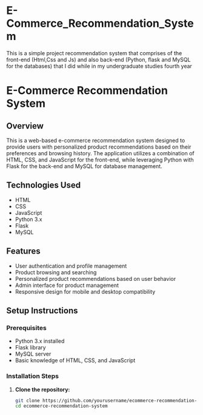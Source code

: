# E-Commerce_Recommendation_System
This is a simple project recommendation system that comprises of the front-end (Html,Css and Js) and also back-end (Python, flask and MySQL for the databases)  that  I did while in my undergraduate studies fourth year
# E-Commerce Recommendation System

## Overview
This is a web-based e-commerce recommendation system designed to provide users with personalized product recommendations based on their preferences and browsing history. The application utilizes a combination of HTML, CSS, and JavaScript for the front-end, while leveraging Python with Flask for the back-end and MySQL for database management.

## Technologies Used
- HTML
- CSS
- JavaScript
- Python 3.x
- Flask
- MySQL

## Features
- User authentication and profile management
- Product browsing and searching
- Personalized product recommendations based on user behavior
- Admin interface for product management
- Responsive design for mobile and desktop compatibility

## Setup Instructions

### Prerequisites
- Python 3.x installed
- Flask library
- MySQL server
- Basic knowledge of HTML, CSS, and JavaScript

### Installation Steps

1. **Clone the repository:**
   ```bash
   git clone https://github.com/yourusername/ecommerce-recommendation-system.git
   cd ecommerce-recommendation-system
